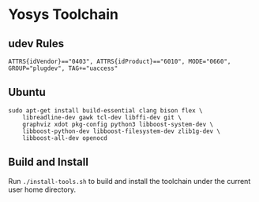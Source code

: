 # Yosys Toolchain
## udev Rules
`ATTRS{idVendor}=="0403", ATTRS{idProduct}=="6010", MODE="0660", GROUP="plugdev", TAG+="uaccess"`

## Ubuntu

```
sudo apt-get install build-essential clang bison flex \
	libreadline-dev gawk tcl-dev libffi-dev git \
	graphviz xdot pkg-config python3 libboost-system-dev \
	libboost-python-dev libboost-filesystem-dev zlib1g-dev \
	libboost-all-dev openocd
```

## Build and Install
Run `./install-tools.sh` to build and install the toolchain under the current user home directory.